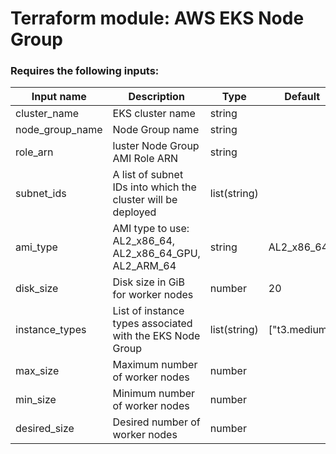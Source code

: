 # Terraform module: AWS EKS Node Group

### Requires the following inputs:

| Input name      | Description                                                  | Type         | Default       |
| --------------- | ------------------------------------------------------------ | ------------ | ------------- |
| cluster_name    | EKS cluster name                                             | string       |               |
| node_group_name | Node Group name                                              | string       |               |
| role_arn        | luster Node Group AMI Role ARN                               | string       |               |
| subnet_ids      | A list of subnet IDs into which the cluster will be deployed | list(string) |               |
| ami_type        | AMI type to use: AL2_x86_64, AL2_x86_64_GPU, AL2_ARM_64      | string       | AL2_x86_64    |
| disk_size       | Disk size in GiB for worker nodes                            | number       | 20            |
| instance_types  | List of instance types associated with the EKS Node Group    | list(string) | ["t3.medium"] |
| max_size        | Maximum number of worker nodes                               | number       |               |
| min_size        | Minimum number of worker nodes                               | number       |               |
| desired_size    | Desired number of worker nodes                               | number       |               |
